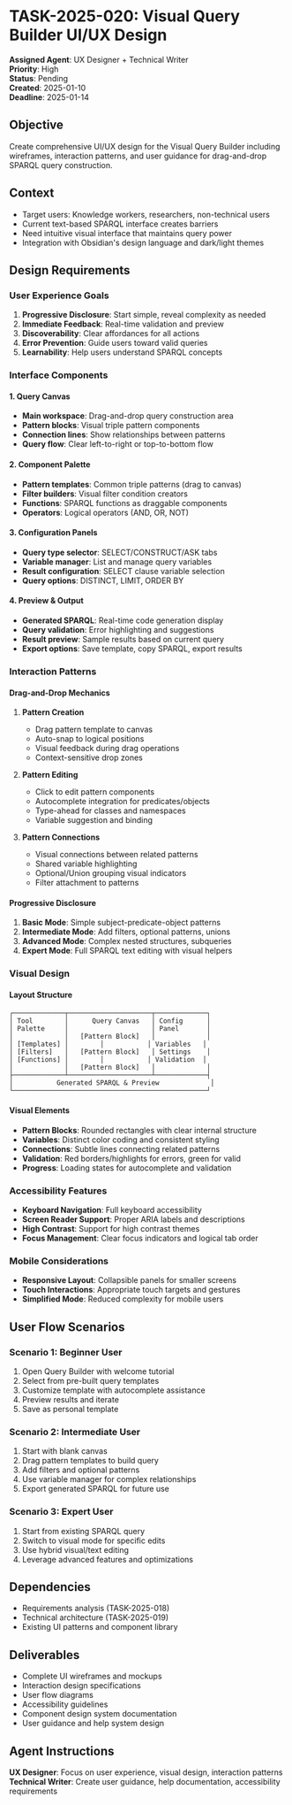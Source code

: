 # TASK-2025-020: Visual Query Builder UI/UX Design

**Assigned Agent**: UX Designer + Technical Writer  
**Priority**: High  
**Status**: Pending  
**Created**: 2025-01-10  
**Deadline**: 2025-01-14  

## Objective
Create comprehensive UI/UX design for the Visual Query Builder including wireframes, interaction patterns, and user guidance for drag-and-drop SPARQL query construction.

## Context
- Target users: Knowledge workers, researchers, non-technical users
- Current text-based SPARQL interface creates barriers
- Need intuitive visual interface that maintains query power
- Integration with Obsidian's design language and dark/light themes

## Design Requirements

### User Experience Goals
1. **Progressive Disclosure**: Start simple, reveal complexity as needed
2. **Immediate Feedback**: Real-time validation and preview
3. **Discoverability**: Clear affordances for all actions
4. **Error Prevention**: Guide users toward valid queries
5. **Learnability**: Help users understand SPARQL concepts

### Interface Components

#### 1. Query Canvas
- **Main workspace**: Drag-and-drop query construction area
- **Pattern blocks**: Visual triple pattern components
- **Connection lines**: Show relationships between patterns
- **Query flow**: Clear left-to-right or top-to-bottom flow

#### 2. Component Palette
- **Pattern templates**: Common triple patterns (drag to canvas)
- **Filter builders**: Visual filter condition creators
- **Functions**: SPARQL functions as draggable components
- **Operators**: Logical operators (AND, OR, NOT)

#### 3. Configuration Panels
- **Query type selector**: SELECT/CONSTRUCT/ASK tabs
- **Variable manager**: List and manage query variables
- **Result configuration**: SELECT clause variable selection
- **Query options**: DISTINCT, LIMIT, ORDER BY

#### 4. Preview & Output
- **Generated SPARQL**: Real-time code generation display
- **Query validation**: Error highlighting and suggestions
- **Result preview**: Sample results based on current query
- **Export options**: Save template, copy SPARQL, export results

### Interaction Patterns

#### Drag-and-Drop Mechanics
1. **Pattern Creation**
   - Drag pattern template to canvas
   - Auto-snap to logical positions
   - Visual feedback during drag operations
   - Context-sensitive drop zones

2. **Pattern Editing**
   - Click to edit pattern components
   - Autocomplete integration for predicates/objects
   - Type-ahead for classes and namespaces
   - Variable suggestion and binding

3. **Pattern Connections**
   - Visual connections between related patterns
   - Shared variable highlighting
   - Optional/Union grouping visual indicators
   - Filter attachment to patterns

#### Progressive Disclosure
1. **Basic Mode**: Simple subject-predicate-object patterns
2. **Intermediate Mode**: Add filters, optional patterns, unions
3. **Advanced Mode**: Complex nested structures, subqueries
4. **Expert Mode**: Full SPARQL text editing with visual helpers

### Visual Design

#### Layout Structure
```
┌─────────────┬─────────────────────┬─────────────┐
│ Tool        │      Query Canvas   │ Config      │
│ Palette     │                     │ Panel       │
│             │   [Pattern Block]   │             │
│ [Templates] │        │           │ Variables   │
│ [Filters]   │   [Pattern Block]   │ Settings    │
│ [Functions] │        │           │ Validation  │
│             │   [Pattern Block]   │             │
├─────────────┴─────────────────────┴─────────────┤
│           Generated SPARQL & Preview             │
└─────────────────────────────────────────────────┘
```

#### Visual Elements
- **Pattern Blocks**: Rounded rectangles with clear internal structure
- **Variables**: Distinct color coding and consistent styling
- **Connections**: Subtle lines connecting related patterns
- **Validation**: Red borders/highlights for errors, green for valid
- **Progress**: Loading states for autocomplete and validation

### Accessibility Features
- **Keyboard Navigation**: Full keyboard accessibility
- **Screen Reader Support**: Proper ARIA labels and descriptions
- **High Contrast**: Support for high contrast themes
- **Focus Management**: Clear focus indicators and logical tab order

### Mobile Considerations
- **Responsive Layout**: Collapsible panels for smaller screens
- **Touch Interactions**: Appropriate touch targets and gestures
- **Simplified Mode**: Reduced complexity for mobile users

## User Flow Scenarios

### Scenario 1: Beginner User
1. Open Query Builder with welcome tutorial
2. Select from pre-built query templates
3. Customize template with autocomplete assistance
4. Preview results and iterate
5. Save as personal template

### Scenario 2: Intermediate User
1. Start with blank canvas
2. Drag pattern templates to build query
3. Add filters and optional patterns
4. Use variable manager for complex relationships
5. Export generated SPARQL for future use

### Scenario 3: Expert User
1. Start from existing SPARQL query
2. Switch to visual mode for specific edits
3. Use hybrid visual/text editing
4. Leverage advanced features and optimizations

## Dependencies
- Requirements analysis (TASK-2025-018)
- Technical architecture (TASK-2025-019)
- Existing UI patterns and component library

## Deliverables
- Complete UI wireframes and mockups
- Interaction design specifications
- User flow diagrams
- Accessibility guidelines
- Component design system documentation
- User guidance and help system design

## Agent Instructions
**UX Designer**: Focus on user experience, visual design, interaction patterns
**Technical Writer**: Create user guidance, help documentation, accessibility requirements